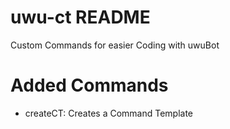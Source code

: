 # uwu-ct README

Custom Commands for easier Coding with uwuBot

# Added Commands

- createCT: Creates a Command Template